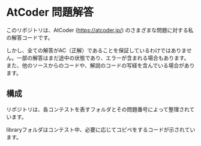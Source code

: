 # AtCoder 問題解答

このリポジトリは、AtCoder (https://atcoder.jp/) のさまざまな問題に対する私の解答コードです。

しかし、全ての解答がAC（正解）であることを保証しているわけではありません。一部の解答はまだ途中の状態であり、エラーが含まれる場合もあります。
また、他のソースからのコードや、解説のコードの写経を含んでいる場合があります。

## 構成

リポジトリは、各コンテストを表すフォルダとその問題番号によって整理されています。

libraryフォルダはコンテスト中、必要に応じてコピペをするコードが示されています。
